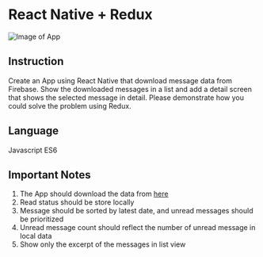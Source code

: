 # React Native + Redux

![Image of App](https://drive.google.com/file/d/17ixDOLetXa4arx1_lWFVuopUwHZPw6b1/view?usp=sharing)

## Instruction
Create an App using React Native that download message data from Firebase. Show the downloaded messages in a list and add a detail screen that shows the selected message in detail. Please demonstrate how you could solve the problem using Redux.

## Language
Javascript ES6

## Important Notes
1. The App should download the data from [here](https://rnreduxtest.firebaseio.com/e5d65252-21c8-4030-951f-8a441d886740)
2. Read status should be store locally
3. Message should be sorted by latest date, and unread messages should be prioritized
4. Unread message count should reflect the number of unread message in local data
5. Show only the excerpt of the messages in list view